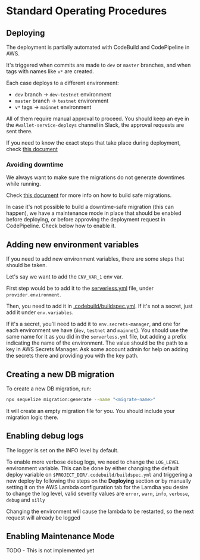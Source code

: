 # Standard Operating Procedures

## Deploying

The deployment is partially automated with CodeBuild and CodePipeline in AWS.

It's triggered when commits are made to `dev` or `master` branches, and when tags with names like `v*` are created.

Each case deploys to a different environment:
- `dev` branch -> `dev-testnet` environment
- `master` branch -> `testnet` environment
- `v*` tags -> `mainnet` environment

All of them require manual approval to proceed. You should keep an eye in the `#wallet-service-deploys` channel in Slack, the approval requests are sent there.

If you need to know the exact steps that take place during deployment, check [this document](2021-07-29-infrastructure-design.md#how-the-process-works)

### Avoiding downtime
We always want to make sure the migrations do not generate downtimes while running.

Check [this document](2021-07-29-infrastructure-design.md#avoiding-downtimes-during-schema-migrations) for more info on how to build safe migrations.

In case it's not possible to build a downtime-safe migration (this can happen), we have a maintenance mode in place that should be enabled before deploying, or before approving the deployment request in CodePipeline. Check below how to enable it.

## Adding new environment variables

If you need to add new environment variables, there are some steps that should be taken.

Let's say we want to add the `ENV_VAR_1` env var.

First step would be to add it to the [serverless.yml](https://github.com/HathorNetwork/hathor-wallet-service/blob/master/serverless.yml) file, under `provider.environment`.

Then, you need to add it in [.codebuild/buildspec.yml](https://github.com/HathorNetwork/hathor-wallet-service/blob/master/.codebuild/buildspec.yml). If it's not a secret, just add it under `env.variables`. 

If it's a secret, you'll need to add it to `env.secrets-manager`, and one for each environment we have (`dev`, `testnet` and `mainnet`). You should use the same name for it as you did in the `serverless.yml` file, but adding a prefix indicating the name of the environment. The value should be the path to a key in AWS Secrets Manager. Ask some account admin for help on adding the secrets there and providing you with the key path.

## Creating a new DB migration

To create a new DB migration, run:

```bash
npx sequelize migration:generate --name "<migrate-name>"
```

It will create an empty migration file for you. You should include your migration logic there.

## Enabling debug logs

The logger is set on the INFO level by default.

To enable more verbose debug logs, we need to change the `LOG_LEVEL` environment variable. This can be done by either changing the default deploy variable on `$PROJECT_DIR/.codebuild/buildspec.yml` and triggering a new deploy by following the steps on the **Deploying** section or by manually setting it on the AWS Lambda configuration tab for the Lamdba you desire to change the log level, valid severity values are `error`, `warn`, `info`, `verbose`, `debug` and `silly`

Changing the environment will cause the lambda to be restarted, so the next request will already be logged

## Enabling Maintenance Mode
TODO - This is not implemented yet
